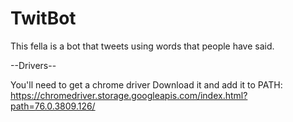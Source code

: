 # TwitBot
This fella is a bot that tweets using words that people have said.


--Drivers-- 

You'll need to get a chrome driver
Download it and add it to PATH: https://chromedriver.storage.googleapis.com/index.html?path=76.0.3809.126/ 

